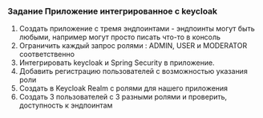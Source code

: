 ### Задание Приложение интегрированное с keycloak 
1) Создать приложение с тремя эндпоинтами - эндпоинты могут быть любыми, например могут просто писать что-то в консоль
2) Ограничить каждый запрос ролями : ADMIN, USER и MODERATOR соответственно
3) Интегрировать keycloak и Spring Security в приложение.
5) Добавить регистрацию пользователей с возможностью указания роли
6) Создать в Keycloak Realm с ролями для нашего приложения
7) Создать 3 пользователей с 3 разными ролями и проверить, доступность к эндпоинтам
